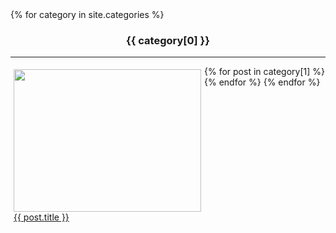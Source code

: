 <div>
    <style>
        h3 {text-align:center;}
        .plist
        {
            float:left;
            width:300;
            height:250;
            margin:5px;
        }
    </style>
    {% for category in site.categories %}
        <h3>{{ category[0] }}</h3>
        <hr>
        {% for post in category[1] %}
            <div class="plist">
                <img src="{{post.img}}" width="300" height="228"/>
                <a href="{{ post.url }}">{{ post.title }}</a>
            </div>
        {% endfor %}
    {% endfor %}
</div>
